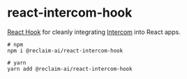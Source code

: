 # react-intercom-hook

[React Hook](https://reactjs.org/docs/hooks-intro.html) for cleanly integrating [Intercom](https://www.intercom.com/) into React apps. 


```
# npm
npm i @reclaim-ai/react-intercom-hook

# yarn
yarn add @reclaim-ai/react-intercom-hook
```

